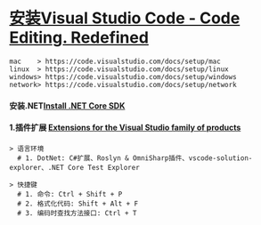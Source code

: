 
# **[安装Visual Studio Code - Code Editing. Redefined](https://github.com/microsoft/vscode)**

~~~
mac    > https://code.visualstudio.com/docs/setup/mac
linux  > https://code.visualstudio.com/docs/setup/linux
windows> https://code.visualstudio.com/docs/setup/windows
network> https://code.visualstudio.com/docs/setup/network
~~~

####  安装.NET[Install .NET Core SDK](https://www.microsoft.com/net/learn/dotnet/hello-world-tutorial)

####  1.插件扩展 [Extensions for the Visual Studio family of products](https://marketplace.visualstudio.com/vscode)

~~~
> 语言环境
  # 1. DotNet: C#扩展、Roslyn & OmniSharp插件、vscode-solution-explorer、.NET Core Test Explorer

> 快捷键
  # 1. 命令: Ctrl + Shift + P
  # 2. 格式化代码: Shift + Alt + F
  # 3. 编码时查找方法接口: Ctrl + T
 ~~~
 
 
 
